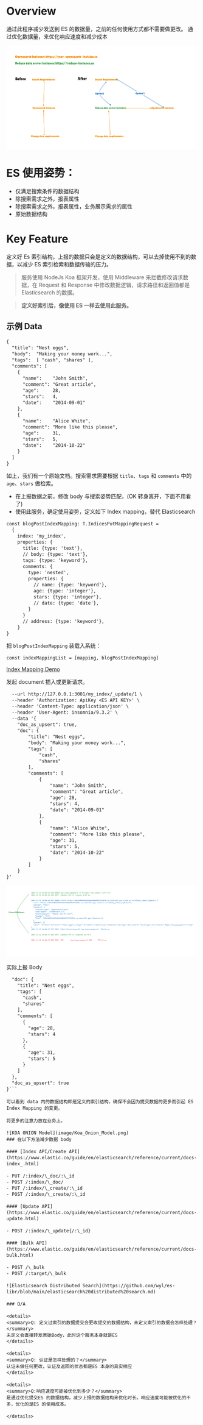 # Overview

通过此程序减少发送到 ES 的数据量，之前的任何使用方式都不需要做更改。
通过优化数据量，来优化响应速度和减少成本

![Request Follow](image/Request-Follow.png)

# ES 使用姿势：

- 仅满足搜索条件的数据结构
- 除搜索需求之外，报表属性
- 除搜索需求之外，报表属性，业务展示需求的属性
- 原始数据结构

# Key Feature

定义好 Es 索引结构，上报的数据只会是定义的数据结构，可以去掉使用不到的数据，以减少 ES 索引检索和数据传输的压力。

> 服务使用 NodeJs Koa 框架开发，使用 Middleware 来拦截修改请求数据，在 Request 和 Response 中修改数据逻辑，请求路径和返回值都是 Elasticsearch 的数据。

> **定义好索引后，像使用 ES 一样去使用此服务。**

## 示例 Data

```
{
  "title": "Nest eggs",
  "body":  "Making your money work...",
  "tags":  [ "cash", "shares" ],
  "comments": [
    {
      "name":    "John Smith",
      "comment": "Great article",
      "age":     28,
      "stars":   4,
      "date":    "2014-09-01"
    },
    {
      "name":    "Alice White",
      "comment": "More like this please",
      "age":     31,
      "stars":   5,
      "date":    "2014-10-22"
    }
  ]
}
```

如上，我们有一个原始文档。搜索需求需要根据 `title`、`tags` 和 `comments` 中的 `age`、`stars` 做检索。

- 在上报数据之前，修改 body 与搜索姿势匹配，(OK 转身离开，下面不用看了)
- 使用此服务，确定使用姿势，定义如下 Index mapping，替代 Elasticsearch

```
const blogPostIndexMapping: T.IndicesPutMappingRequest =
  {
    index: 'my_index',
    properties: {
      title: {type: 'text'},
      // body: {type: 'text'},
      tags: {type: 'keyword'},
      comments: {
        type: 'nested',
        properties: {
          // name: {type: 'keyword'},
          age: {type: 'integer'},
          stars: {type: 'integer'},
          // date: {type: 'date'},
        }
      }
      // address: {type: 'keyword'},
    }
}

```

把 `blogPostIndexMapping` 装载入系统：

```
const indexMappingList = [mapping, blogPostIndexMapping]
```

[Index Mapping Demo](index-mappings/blog-post.ts)

发起 document 插入或更新请求。

```curl --request POST \
  --url http://127.0.0.1:3001/my_index/_update/1 \
  --header 'Authorization: ApiKey <ES API KEY>' \
  --header 'Content-Type: application/json' \
  --header 'User-Agent: insomnia/9.3.2' \
  --data '{
	"doc_as_upsert": true,
	"doc": {
		"title": "Nest eggs",
		"body": "Making your money work...",
		"tags": [
			"cash",
			"shares"
		],
		"comments": [
			{
				"name": "John Smith",
				"comment": "Great article",
				"age": 28,
				"stars": 4,
				"date": "2014-09-01"
			},
			{
				"name": "Alice White",
				"comment": "More like this please",
				"age": 31,
				"stars": 5,
				"date": "2014-10-22"
			}
		]
	}
}'
```

![Update Log](image/Update-log.png)

实际上报 Body

````{
  "doc": {
    "title": "Nest eggs",
    "tags": [
      "cash",
      "shares"
    ],
    "comments": [
      {
        "age": 28,
        "stars": 4
      },
      {
        "age": 31,
        "stars": 5
      }
    ]
  },
  "doc_as_upsert": true
}```

可以看到 data 内的数据结构即是定义的索引结构，确保不会因为提交数据的更多而引起 ES Index Mapping 的变更。

将更多的注意力放在业务上。

![KOA ONION Model](image/Koa_Onion_Model.png)
### 在以下方法减少数据 body

#### [Index API/Create API](https://www.elastic.co/guide/en/elasticsearch/reference/current/docs-index_.html)

- PUT /:index/\_doc/:\_id
- POST /:index/\_doc/
- PUT /:index/\_create/:\_id
- POST /:index/\_create/:\_id

#### [Update API](https://www.elastic.co/guide/en/elasticsearch/reference/current/docs-update.html)

- POST /:index/\_update{/:\_id}

#### [Bulk API](https://www.elastic.co/guide/en/elasticsearch/reference/current/docs-bulk.html)

- POST /\_bulk
- POST /:target/\_bulk

![Elasticsearch Distributed Search](https://github.com/wyl/es-libr/blob/main/elasticsearch%20distributed%20search.md)

### Q/A

<details>
<summary>Q: 定义过索引的数据提交会更改提交的数据结构，未定义索引的数据会怎样处理？</summary>
未定义会直接转发原始Body，此时这个服务本身就是ES
</details>

<details>
<summary>Q: 认证是怎样处理的？</summary>
认证未做任何更改，认证及返回的状态都是ES 本身的真实相应
</details>

<details>
<summary>Q:响应速度可能被优化到多少？</summary>
是通过优化提交ES 的数据结构，减少上报的数据结构来优化时长。响应速度可能被优化的不多，优化的是ES 的使用成本。

</details>
````
